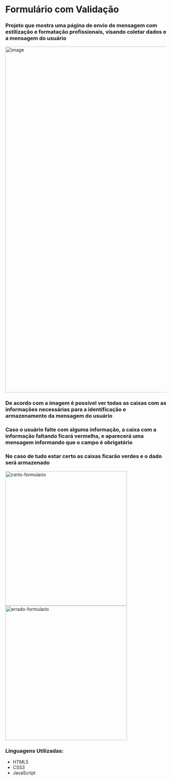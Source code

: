 # Formulário com Validação

### Projeto que mostra uma página de envio de mensagem com estilização e formatação profissionais, visando coletar dados e a mensagem do usuário

<img width="1917" height="1080" alt="image" src="https://github.com/user-attachments/assets/dd2d431c-6d87-4a18-8ef9-2ca98622f5a7" />

### De acordo com a imagem é possível ver todas as caixas com as informações necessárias para a identificação e armazenamento da mensagem do usuário

### Caso o usuário falte com alguma informação, a caixa com a informação faltando ficará vermelha, e aparecerá uma mensagem informando que o campo é obrigatório

### No caso de tudo estar certo as caixas ficarão verdes e o dado será armazenado

<img width="380" height="420" alt="certo-formulario" src="https://github.com/user-attachments/assets/be68c8cf-9699-4d28-ad7d-7bf0a5f65bcf" />

<img width="380" height="420" alt="errado-formulario" src="https://github.com/user-attachments/assets/9ab7aeb5-0cb3-4167-b3bd-5f6db1bb6bad" />

### Linguagens Utilizadas:
- HTML5
- CSS3
- JavaScript